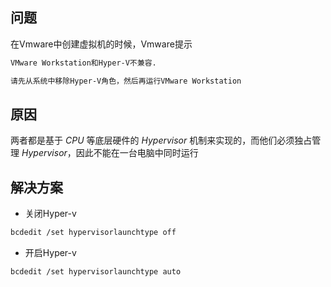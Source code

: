 <!--
 * @Description: 
 * @Version: 1.0
 * @Author: DaLao
 * @Email: dalao_li@163.com
 * @Date: 2021-02-07 12:48:53
 * @LastEditors: DaLao
 * @LastEditTime: 2021-11-14 14:16:28
-->


## 问题

在Vmware中创建虚拟机的时候，Vmware提示

```sh
VMware Workstation和Hyper-V不兼容.

请先从系统中移除Hyper-V角色，然后再运行VMware Workstation
```

## 原因

两者都是基于 $CPU$ 等底层硬件的 $Hypervisor$ 机制来实现的，而他们必须独占管理 $Hypervisor$，因此不能在一台电脑中同时运行


## 解决方案

- 关闭Hyper-v
  
```sh
bcdedit /set hypervisorlaunchtype off
```

- 开启Hyper-v
  
```sh
bcdedit /set hypervisorlaunchtype auto
```

